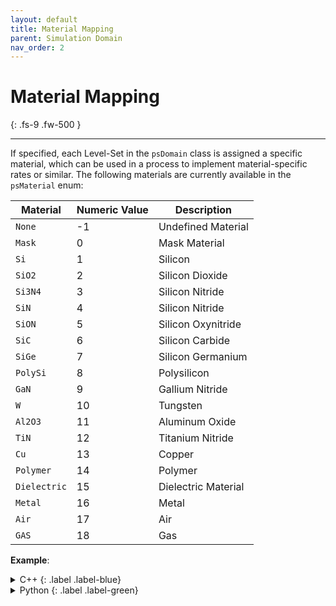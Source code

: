 ```yaml
---
layout: default
title: Material Mapping
parent: Simulation Domain
nav_order: 2
---
```


# Material Mapping
{: .fs-9 .fw-500 }

---

If specified, each Level-Set in the `psDomain` class is assigned a specific material, which can be used in a process to implement material-specific rates or similar.
The following materials are currently available in the `psMaterial` enum:

| Material  | Numeric Value | Description  |
|-----------|-------|--------------|
| `None`      | -1    | Undefined Material  |
| `Mask`      | 0     | Mask Material|
| `Si`        | 1     | Silicon      |
| `SiO2`      | 2     | Silicon Dioxide |
| `Si3N4`     | 3     | Silicon Nitride |
| `SiN`       | 4     | Silicon Nitride |
| `SiON`      | 5     | Silicon Oxynitride |
| `SiC`       | 6     | Silicon Carbide |
| `SiGe`      | 7     | Silicon Germanium |
| `PolySi`    | 8     | Polysilicon  |
| `GaN`       | 9     | Gallium Nitride |
| `W`         | 10    | Tungsten     |
| `Al2O3`     | 11    | Aluminum Oxide |
| `TiN`       | 12    | Titanium Nitride |
| `Cu`        | 13    | Copper       |
| `Polymer`   | 14    | Polymer      |
| `Dielectric`| 15    | Dielectric Material |
| `Metal`     | 16    | Metal        |
| `Air`       | 17    | Air          |
| `GAS`       | 18    | Gas          |

__Example__:

<details markdown="1">
<summary markdown="1">
C++
{: .label .label-blue}
</summary>
```c++
auto material = psMaterial::Si;
```
</details>

<details markdown="1">
<summary markdown="1">
Python
{: .label .label-green}
</summary>
```c++
material = vps.Material.Si;
```
</details>